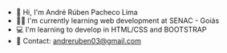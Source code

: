 - 🤵 Hi, I'm André Rúben Pacheco Lima
- 👨‍🎓 I'm currently learning web development at SENAC - Goiás
- 💻 I'm learning to develop in HTML/CSS and BOOTSTRAP
- 📩 Contact: andreruben03@gmail.com
